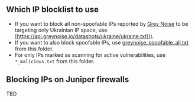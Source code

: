 ## Which IP blocklist to use

* If you want to block all non-spoofable IPs reported by [Grey Noise](https://www.greynoise.io/) to be targeting only Ukrainian IP space, use [https://api.greynoise.io/datashots/ukraine/ukraine.txt]().
* If you want to also block spoofable IPs, use [greynoise_spoofable_all.txt](https://tjclement.github.io/ukraine-defense-firewall-rules/palo-alto/greynoise_spoofable_all.txt) from this folder.
* For only IPs marked as scanning for active vulnerabilities, use `*_malicious.txt` from this folder.

## Blocking IPs on Juniper firewalls

TBD